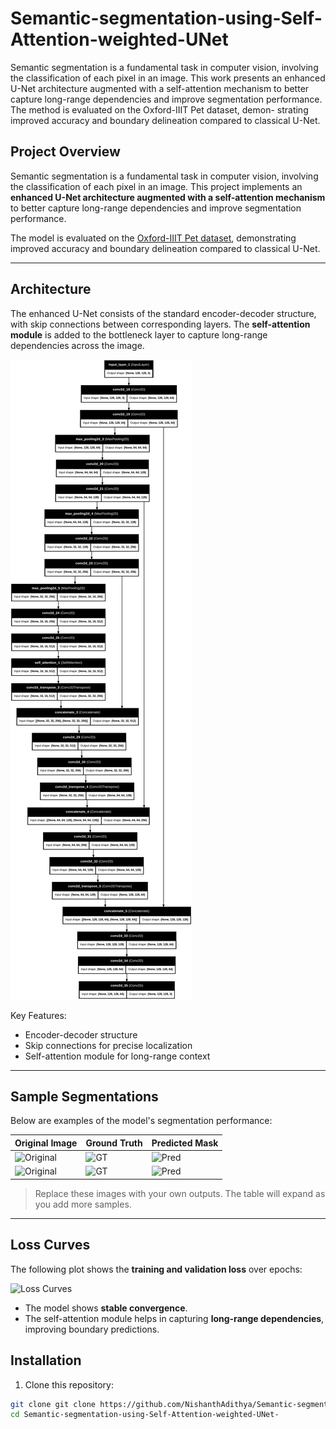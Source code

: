 # Semantic-segmentation-using-Self-Attention-weighted-UNet

Semantic segmentation is a fundamental task in
computer vision, involving the classification of each pixel in
an image. This work presents an enhanced U-Net architecture
augmented with a self-attention mechanism to better capture
long-range dependencies and improve segmentation performance.
The method is evaluated on the Oxford-IIIT Pet dataset, demon-
strating improved accuracy and boundary delineation compared
to classical U-Net.


## Project Overview

Semantic segmentation is a fundamental task in computer vision, involving the classification of each pixel in an image. This project implements an **enhanced U-Net architecture augmented with a self-attention mechanism** to better capture long-range dependencies and improve segmentation performance.

The model is evaluated on the [Oxford-IIIT Pet dataset](https://www.robots.ox.ac.uk/~vgg/data/pets/), demonstrating improved accuracy and boundary delineation compared to classical U-Net.

---

## Architecture

The enhanced U-Net consists of the standard encoder-decoder structure, with skip connections between corresponding layers. The **self-attention module** is added to the bottleneck layer to capture long-range dependencies across the image.

![U-Net Architecture](images/unet_attention_architecture.png)  <!-- Replace with your diagram -->

Key Features:
- Encoder-decoder structure
- Skip connections for precise localization
- Self-attention module for long-range context

---

## Sample Segmentations

Below are examples of the model's segmentation performance:

| Original Image | Ground Truth | Predicted Mask |
|----------------|--------------|----------------|
| ![Original](images/sample_original.png) | ![GT](images/sample_gt.png) | ![Pred](images/sample_pred.png) |
| ![Original](images/sample_original2.png) | ![GT](images/sample_gt2.png) | ![Pred](images/sample_pred2.png) |

> Replace these images with your own outputs. The table will expand as you add more samples.

---

## Loss Curves

The following plot shows the **training and validation loss** over epochs:

![Loss Curves](images/loss_curves.png)

- The model shows **stable convergence**.
- The self-attention module helps in capturing **long-range dependencies**, improving boundary predictions.

## Installation

1. Clone this repository:

```bash
git clone git clone https://github.com/NishanthAdithya/Semantic-segmentation-using-Self-Attention-weighted-UNet-.git
cd Semantic-segmentation-using-Self-Attention-weighted-UNet-
